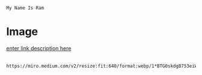 ######       
    My Name Is Ram


# Image
[enter link description here](https://miro.medium.com/v2/resize:fit:640/format:webp/1*BTG0skdgB753eiWyR171Ew.png)

######
    https://miro.medium.com/v2/resize:fit:640/format:webp/1*BTG0skdgB753eiWyR171Ew.png  